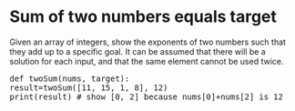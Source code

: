 # Sum of two numbers equals target
Given an array of integers, show the exponents of two numbers such that they add up to a specific goal. It can be assumed that there will be a solution for each input, and that the same element cannot be used twice.
<pre>
def twoSum(nums, target):
result=twoSum([11, 15, 1, 8], 12)
print(result) # show [0, 2] because nums[0]+nums[2] is 12
</pre>
